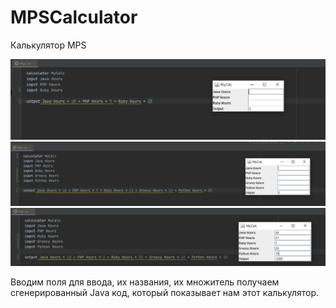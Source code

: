 # MPSCalculator
Калькулятор MPS

![пример 1](MPSCalculatorScreenshot1.PNG)
![пример 2](MPSCalculatorScreenshot2.PNG)
![с вводом](MPSCalculatorScreenshot3.PNG)

Вводим поля для ввода, их названия, их множитель получаем сгенерированный Java код, который показывает нам этот калькулятор.
